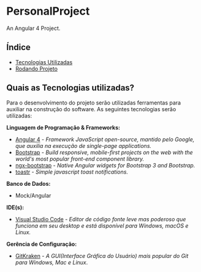 # **PersonalProject** #
An Angular 4 Project.

Índice
--- 
- [Tecnologias Utilizadas](#quais-as-tecnologias-utilizadas)
- [Rodando Projeto](#como-faço-para-rodar-o-projeto)

## **Quais as Tecnologias utilizadas?** ##

Para o desenvolvimento do projeto serão utilizadas ferramentas para auxiliar na construção do software. As seguintes tecnologias serão utilizadas:

**Linguagem de Programação & Frameworks:**
- [Angular 4](https://angular.io/) - _Framework JavaScript open-source, mantido pelo Google, que auxilia na execução de single-page applications._
- [Bootstrap](http://getbootstrap.com/) - _Build responsive, mobile-first projects on the web with the world's most popular front-end component library._
- [ngx-bootstrap](http://valor-software.com/ngx-bootstrap/) - _Native Angular widgets for Bootstrap 3 and Bootstrap._
- [toastr](http://codeseven.github.io/toastr/) - _Simple javascript toast notifications._

**Banco de Dados:**
- Mock/Angular

**IDE(s):**
- [Visual Studio Code](https://code.visualstudio.com/) - _Editor de código fonte leve mas poderoso que funciona em seu desktop e está disponível para Windows, macOS e Linux._

**Gerência de Configuração:**
- [GitKraken](https://www.gitkraken.com/) - _A GUI(Interface Gráfica do Usuário) mais popular do Git para Windows, Mac e Linux_.
